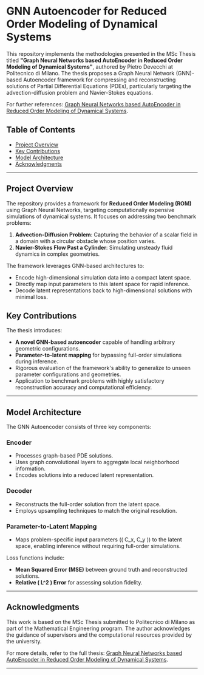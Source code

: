 
# GNN Autoencoder for Reduced Order Modeling of Dynamical Systems

This repository implements the methodologies presented in the MSc Thesis titled **"Graph Neural Networks based AutoEncoder in Reduced Order Modeling of Dynamical Systems"**, authored by Pietro Devecchi at Politecnico di Milano. The thesis proposes a Graph Neural Network (GNN)-based Autoencoder framework for compressing and reconstructing solutions of Partial Differential Equations (PDEs), particularly targeting the advection-diffusion problem and Navier-Stokes equations.

For further references: [Graph Neural Networks based AutoEncoder in Reduced Order Modeling of Dynamical Systems](https://www.politesi.polimi.it/handle/10589/227635).

## Table of Contents

- [Project Overview](#project-overview)
- [Key Contributions](#key-contributions)
- [Model Architecture](#model-architecture)
- [Acknowledgments](#acknowledgments)

---

## Project Overview

The repository provides a framework for **Reduced Order Modeling (ROM)** using Graph Neural Networks, targeting computationally expensive simulations of dynamical systems. It focuses on addressing two benchmark problems:
1. **Advection-Diffusion Problem**: Capturing the behavior of a scalar field in a domain with a circular obstacle whose position varies.
2. **Navier-Stokes Flow Past a Cylinder**: Simulating unsteady fluid dynamics in complex geometries.

The framework leverages GNN-based architectures to:
- Encode high-dimensional simulation data into a compact latent space.
- Directly map input parameters to this latent space for rapid inference.
- Decode latent representations back to high-dimensional solutions with minimal loss.

## Key Contributions

The thesis introduces:
- **A novel GNN-based autoencoder** capable of handling arbitrary geometric configurations.
- **Parameter-to-latent mapping** for bypassing full-order simulations during inference.
- Rigorous evaluation of the framework's ability to generalize to unseen parameter configurations and geometries.
- Application to benchmark problems with highly satisfactory reconstruction accuracy and computational efficiency.

---

## Model Architecture

The GNN Autoencoder consists of three key components:

### Encoder
- Processes graph-based PDE solutions.
- Uses graph convolutional layers to aggregate local neighborhood information.
- Encodes solutions into a reduced latent representation.

### Decoder
- Reconstructs the full-order solution from the latent space.
- Employs upsampling techniques to match the original resolution.

### Parameter-to-Latent Mapping
- Maps problem-specific input parameters (\( C_x, C_y \)) to the latent space, enabling inference without requiring full-order simulations.

Loss functions include:
- **Mean Squared Error (MSE)** between ground truth and reconstructed solutions.
- **Relative \( L^2 \) Error** for assessing solution fidelity.

---

## Acknowledgments

This work is based on the MSc Thesis submitted to Politecnico di Milano as part of the Mathematical Engineering program. The author acknowledges the guidance of supervisors and the computational resources provided by the university.

For more details, refer to the full thesis: [Graph Neural Networks based AutoEncoder in Reduced Order Modeling of Dynamical Systems](https://www.politesi.polimi.it/handle/10589/227635).

---
